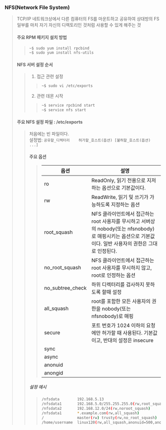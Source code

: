 ### NFS(Network File System)
> TCP/IP 네트워크상에서 다른 컴퓨터의 FS를 마운트하고 공유하여 상대방의 FS일부를 마치 자기 자신의 디렉토리인 것처럼 사용할 수 있게 해주는 것  
> #### 주요 RPM 패키지 설치 방법
>> ```bash
>> ~$ sudo yum install rpcbind
>> ~$ sudo yum install nfs-utils
>> ```
> #### NFS 서버 설정 순서
>> 1. 접근 관련 설정
>>> ```bash
>>> ~$ sudo vi /etc/exports
>>> ```
>> 2. 관련 데몬 시작
>>> ```bash
>>> ~$ service rpcbind start
>>> ~$ service nfs start
>>> ```
> #### 주요 NFS 설정 파일 : /etc/exports
>> 처음에는 빈 파일이다.  
>> 설정법: `공유할_디렉터리    허가할_호스트(옵션) [불허할_호스트(옵션) ...]`
>> #### 주요 옵션
>>> |옵션|설명|
>>> |---|---|
>>> |ro|ReadOnly, 읽기 전용으로 지저하는 옵션으로 기본값이다.|
>>> |rw|ReadWrite, 읽기 및 쓰기가 가능하도록 지정하는 옵션|
>>> |root_squash|NFS 클라이언트에서 접근하는 root 사용자를 무시하고 서버상의 nobody(또는 nfsnobody)로 매핑시키는 옵션으로 기본값이다. 일반 사용자의 권한은 그대로 인정된다.
>>> |no_root_squash|NFS 클라이언트에서 접근하는 root 사용자를 무시하지 않고, root로 인정하는 옵션|
>>> |no_subtree_check|하위 디렉터리를 검사하지 못하도록 할때 설정|
>>> |all_squash|root를 포함한 모든 사용자의 권한을 nobody(또는 nfsnobody)로 매핑|
>>> |secure|포트 번호가 1024 이하의 요청에만 허가할 때 사용된다. 기본값이고, 반대의 설정은 insecure|
>>> |sync||
>>> |async||
>>> |anonuid||
>>> |anongid||
>> ##### 설정 예시
>>> ```bash
>>> /nfsdata        192.168.5.13
>>> /nfsdata1       192.168.5.0/255.255.255.0(rw,root_squash)
>>> /nfsdata2       192.168.12.0/24(rw,noroot_squash)
>>> /nfsdata1       *.example.com(rw,all_squash)
>>> /               master(rw) trusty(rw,no_root_squash)
>>> /home/username  linux120(rw,all_squash,anonuid=500,anongid=500)
>>> ```
>>> 
